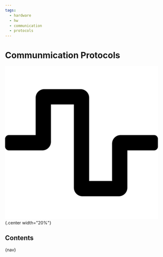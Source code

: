 ```yaml
---
tags:
  - hardware
  - hw
  - communication
  - protocols
---
```


# Communmication Protocols

![](img/logo.svg){.center width="20%"}

## Contents

{nav}
